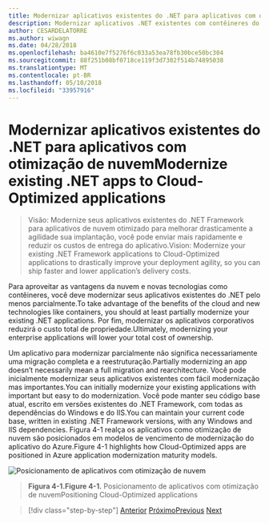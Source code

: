 ```yaml
---
title: Modernizar aplicativos existentes do .NET para aplicativos com otimização de nuvem
description: Modernizar aplicativos .NET existentes com contêineres do Windows e da Nuvem do Azure.
author: CESARDELATORRE
ms.author: wiwagn
ms.date: 04/28/2018
ms.openlocfilehash: ba4610e7f5276f6c033a53ea78fb30bce50bc304
ms.sourcegitcommit: 88f251b08bf0718ce119f3d7302f514b74895038
ms.translationtype: MT
ms.contentlocale: pt-BR
ms.lasthandoff: 05/10/2018
ms.locfileid: "33957916"
---
```

# <a name="modernize-existing-net-apps-to-cloud-optimized-applications"></a><span data-ttu-id="573cc-103">Modernizar aplicativos existentes do .NET para aplicativos com otimização de nuvem</span><span class="sxs-lookup"><span data-stu-id="573cc-103">Modernize existing .NET apps to Cloud-Optimized applications</span></span>

> <span data-ttu-id="573cc-104">Visão: Modernize seus aplicativos existentes do .NET Framework para aplicativos de nuvem otimizado para melhorar drasticamente a agilidade sua implantação, você pode enviar mais rapidamente e reduzir os custos de entrega do aplicativo.</span><span class="sxs-lookup"><span data-stu-id="573cc-104">Vision: Modernize your existing .NET Framework applications to Cloud-Optimized applications to drastically improve your deployment agility, so you can ship faster and lower application’s delivery costs.</span></span>

<span data-ttu-id="573cc-105">Para aproveitar as vantagens da nuvem e novas tecnologias como contêineres, você deve modernizar seus aplicativos existentes do .NET pelo menos parcialmente.</span><span class="sxs-lookup"><span data-stu-id="573cc-105">To take advantage of the benefits of the cloud and new technologies like containers, you should at least partially modernize your existing .NET applications.</span></span> <span data-ttu-id="573cc-106">Por fim, modernizar os aplicativos corporativos reduzirá o custo total de propriedade.</span><span class="sxs-lookup"><span data-stu-id="573cc-106">Ultimately, modernizing your enterprise applications will lower your total cost of ownership.</span></span>

<span data-ttu-id="573cc-107">Um aplicativo para modernizar parcialmente não significa necessariamente uma migração completa e a reestruturação.</span><span class="sxs-lookup"><span data-stu-id="573cc-107">Partially modernizing an app doesn’t necessarily mean a full migration and rearchitecture.</span></span> <span data-ttu-id="573cc-108">Você pode inicialmente modernizar seus aplicativos existentes com fácil modernização mas importantes.</span><span class="sxs-lookup"><span data-stu-id="573cc-108">You can initially modernize your existing applications with important but easy to do modernization.</span></span> <span data-ttu-id="573cc-109">Você pode manter seu código base atual, escrito em versões existentes do .NET Framework, com todas as dependências do Windows e do IIS.</span><span class="sxs-lookup"><span data-stu-id="573cc-109">You can maintain your current code base, written in existing .NET Framework versions, with any Windows and IIS dependencies.</span></span> <span data-ttu-id="573cc-110">Figura 4-1 realça os aplicativos como otimização de nuvem são posicionados em modelos de vencimento de modernização do aplicativo do Azure.</span><span class="sxs-lookup"><span data-stu-id="573cc-110">Figure 4-1 highlights how Cloud-Optimized apps are positioned in Azure application modernization maturity models.</span></span>

![Posicionamento de aplicativos com otimização de nuvem](./media/image1.png)

> <span data-ttu-id="573cc-112">**Figura 4-1.**</span><span class="sxs-lookup"><span data-stu-id="573cc-112">**Figure 4-1.**</span></span> <span data-ttu-id="573cc-113">Posicionamento de aplicativos com otimização de nuvem</span><span class="sxs-lookup"><span data-stu-id="573cc-113">Positioning Cloud-Optimized applications</span></span>

>[!div class="step-by-step"]
<span data-ttu-id="573cc-114">[Anterior](../migrate-your-relational-databases-to-azure.md)
[Próximo](reasons-to-modernize-existing-net-apps-to-cloud-optimized-applications.md)</span><span class="sxs-lookup"><span data-stu-id="573cc-114">[Previous](../migrate-your-relational-databases-to-azure.md)
[Next](reasons-to-modernize-existing-net-apps-to-cloud-optimized-applications.md)</span></span>
